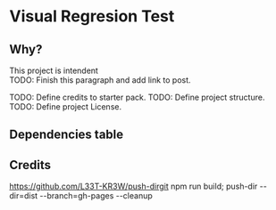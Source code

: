 # Visual Regresion Test

## Why? 
This project is intendent  
TODO: Finish this paragraph and add link to post.

TODO: Define credits to starter pack.
TODO: Define project structure.
TODO: Define project License.

## Dependencies table


## Credits
https://github.com/L33T-KR3W/push-dirgit 
npm run build; push-dir --dir=dist --branch=gh-pages --cleanup
